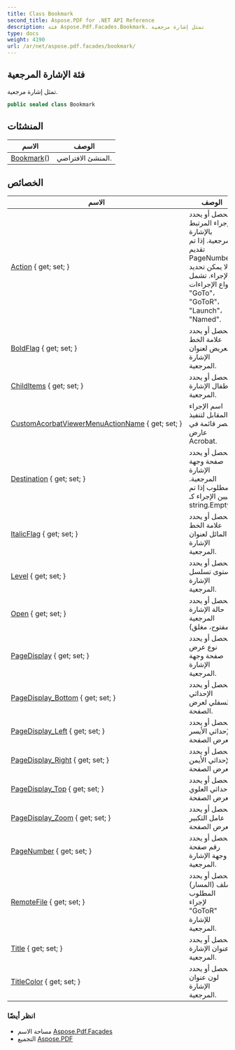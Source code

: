 ```yaml
---
title: Class Bookmark
second_title: Aspose.PDF for .NET API Reference
description: فئة Aspose.Pdf.Facades.Bookmark. تمثل إشارة مرجعية
type: docs
weight: 4190
url: /ar/net/aspose.pdf.facades/bookmark/
---
```

## فئة الإشارة المرجعية

تمثل إشارة مرجعية.

```csharp
public sealed class Bookmark
```

## المنشئات

| الاسم | الوصف |
| --- | --- |
| [Bookmark](bookmark/)() | المنشئ الافتراضي. |

## الخصائص

| الاسم | الوصف |
| --- | --- |
| [Action](../../aspose.pdf.facades/bookmark/action/) { get; set; } | يحصل أو يحدد الإجراء المرتبط بالإشارة المرجعية. إذا تم تقديم PageNumber، لا يمكن تحديد الإجراء. تشمل أنواع الإجراءات: "GoTo"، "GoToR"، "Launch"، "Named". |
| [BoldFlag](../../aspose.pdf.facades/bookmark/boldflag/) { get; set; } | يحصل أو يحدد علامة الخط العريض لعنوان الإشارة المرجعية. |
| [ChildItems](../../aspose.pdf.facades/bookmark/childitems/) { get; set; } | يحصل أو يحدد أطفال الإشارة المرجعية. |
| [CustomAcorbatViewerMenuActionName](../../aspose.pdf.facades/bookmark/customacorbatviewermenuactionname/) { get; set; } | اسم الإجراء المقابل لتنفيذ عنصر قائمة في عارض Acrobat. |
| [Destination](../../aspose.pdf.facades/bookmark/destination/) { get; set; } | يحصل أو يحدد صفحة وجهة الإشارة المرجعية. مطلوب إذا تم تعيين الإجراء كـ string.Empty. |
| [ItalicFlag](../../aspose.pdf.facades/bookmark/italicflag/) { get; set; } | يحصل أو يحدد علامة الخط المائل لعنوان الإشارة المرجعية. |
| [Level](../../aspose.pdf.facades/bookmark/level/) { get; set; } | يحصل أو يحدد مستوى تسلسل الإشارة المرجعية. |
| [Open](../../aspose.pdf.facades/bookmark/open/) { get; set; } | يحصل أو يحدد حالة الإشارة المرجعية (مفتوح، مغلق). |
| [PageDisplay](../../aspose.pdf.facades/bookmark/pagedisplay/) { get; set; } | يحصل أو يحدد نوع عرض صفحة وجهة الإشارة المرجعية. |
| [PageDisplay_Bottom](../../aspose.pdf.facades/bookmark/pagedisplay_bottom/) { get; set; } | يحصل أو يحدد الإحداثي السفلي لعرض الصفحة. |
| [PageDisplay_Left](../../aspose.pdf.facades/bookmark/pagedisplay_left/) { get; set; } | يحصل أو يحدد الإحداثي الأيسر لعرض الصفحة. |
| [PageDisplay_Right](../../aspose.pdf.facades/bookmark/pagedisplay_right/) { get; set; } | يحصل أو يحدد الإحداثي الأيمن لعرض الصفحة. |
| [PageDisplay_Top](../../aspose.pdf.facades/bookmark/pagedisplay_top/) { get; set; } | يحصل أو يحدد الإحداثي العلوي لعرض الصفحة. |
| [PageDisplay_Zoom](../../aspose.pdf.facades/bookmark/pagedisplay_zoom/) { get; set; } | يحصل أو يحدد عامل التكبير لعرض الصفحة. |
| [PageNumber](../../aspose.pdf.facades/bookmark/pagenumber/) { get; set; } | يحصل أو يحدد رقم صفحة وجهة الإشارة المرجعية. |
| [RemoteFile](../../aspose.pdf.facades/bookmark/remotefile/) { get; set; } | يحصل أو يحدد الملف (المسار) المطلوب لإجراء "GoToR" للإشارة المرجعية. |
| [Title](../../aspose.pdf.facades/bookmark/title/) { get; set; } | يحصل أو يحدد عنوان الإشارة المرجعية. |
| [TitleColor](../../aspose.pdf.facades/bookmark/titlecolor/) { get; set; } | يحصل أو يحدد لون عنوان الإشارة المرجعية. |

### انظر أيضًا

* مساحة الاسم [Aspose.Pdf.Facades](../../aspose.pdf.facades/)
* التجميع [Aspose.PDF](../../)